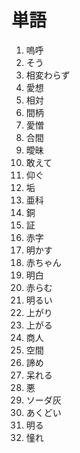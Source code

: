 # 単語
1. 嗚呼
2. そう
3. 相変わらず
4. 愛想
5. 相対
6. 間柄
7. 愛憎
8. 合間
9. 曖昧
10. 敢えて
11. 仰ぐ
12. 垢
13. 亜科
14. 銅
15. 証
16. 赤字
17. 明かす
18. 赤ちゃん
19. 明白
20. 赤らむ
21. 明るい
22. 上がり
23. 上がる
24. 商人
25. 空間
26. 諦め
27. 呆れる
28. 悪
29. ソーダ灰
30. あくどい
31. 明る
32. 憧れ






